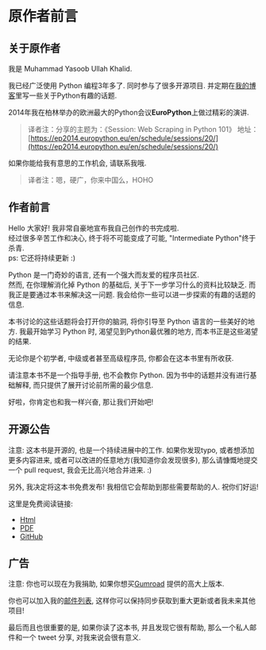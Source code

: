 # 原作者前言

## 关于原作者 <a id="&#x5173;&#x4E8E;&#x539F;&#x4F5C;&#x8005;"></a>

我是 Muhammad Yasoob Ullah Khalid.

我已经广泛使用 Python 编程3年多了. 同时参与了很多开源项目. 并定期在[我的博客](http://pythontips.com/)里写一些关于Python有趣的话题.

2014年我在柏林举办的欧洲最大的Python会议**EuroPython**上做过精彩的演讲.

> 译者注：分享的主题为：《Session: Web Scraping in Python 101》 地址：[https://ep2014.europython.eu/en/schedule/sessions/20/](https://ep2014.europython.eu/en/schedule/sessions/20/)

如果你能给我有意思的工作机会, 请联系我哦.

> 译者注：嗯，硬广，你来中国么，HOHO

## 作者前言 <a id="&#x4F5C;&#x8005;&#x524D;&#x8A00;"></a>

Hello 大家好! 我非常自豪地宣布我自己创作的书完成啦.  
经过很多辛苦工作和决心, 终于将不可能变成了可能, "Intermediate Python"终于杀青.  
ps: 它还将持续更新 :\)

Python 是一门奇妙的语言, 还有一个强大而友爱的程序员社区.  
然而, 在你理解消化掉 Python 的基础后, 关于下一步学习什么的资料比较缺乏. 而我正是要通过本书来解决这一问题. 我会给你一些可以进一步探索的有趣的话题的信息.

本书讨论的这些话题将会打开你的脑洞, 将你引导至 Python 语言的一些美好的地方. 我最开始学习 Python 时, 渴望见到Python最优雅的地方, 而本书正是这些渴望的结果.

无论你是个初学者, 中级或者甚至高级程序员, 你都会在这本书里有所收获.

请注意本书不是一个指导手册, 也不会教你 Python. 因为书中的话题并没有进行基础解释, 而只提供了展开讨论前所需的最少信息.

好啦，你肯定也和我一样兴奋, 那让我们开始吧!

## 开源公告 <a id="&#x5F00;&#x6E90;&#x516C;&#x544A;"></a>

注意: 这本书是开源的, 也是一个持续进展中的工作. 如果你发现typo, 或者想添加更多内容进来, 或者可以改进的任意地方\(我知道你会发现很多\), 那么请慷慨地提交一个 pull request, 我会无比高兴地合并进来. :\)

另外, 我决定将这本书免费发布! 我相信它会帮助到那些需要帮助的人. 祝你们好运!

这里是免费阅读链接:

* [Html](http://book.pythontips.com/)
* [PDF](http://readthedocs.org/projects/intermediatepythongithubio/downloads/pdf/latest/)
* [GitHub](https://github.com/IntermediatePython/intermediatePython)

## 广告 <a id="&#x5E7F;&#x544A;"></a>

注意: 你也可以现在为我捐助, 如果你想买[Gumroad](https://gumroad.com/l/intermediate_python) 提供的高大上版本.

你也可以加入我的[邮件列表](http://eepurl.com/bwjcej), 这样你可以保持同步获取到重大更新或者我未来其他项目!

最后而且也很重要的是, 如果你读了这本书, 并且发现它很有帮助, 那么一个私人邮件和一个 tweet 分享, 对我来说会很有意义.

